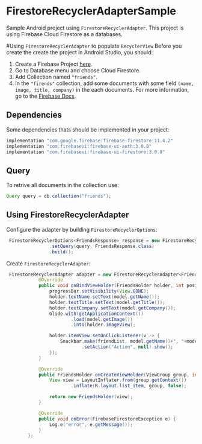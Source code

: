 # FirestoreRecyclerAdapterSample
Sample Android project using `FirestoreRecyclerAdapter`. This project is using Firebase Cloud Firestore as a databases.

#Using `FirestoreRecyclerAdapter` to populate `RecyclerView`
Before you create the create the project in Android Studio, you should:
1. Create a Firebase Project [here][firestore-console].
2. Go to Database menu and choose Cloud Firestore.
3. Add Collection named `"friends"`.
4. In the `"firends"` collection, add some documents with some field `(name, image, title, company)` in the each documents.
For more information, go to the [Firebase Docs][firestore-docs].

## Dependencies
Some dependencies thats should be implemented in your project:
```gradle
implementation "com.google.firebase:firebase-firestore:11.4.2"
implementation "com.firebaseui:firebase-ui-auth:3.0.0"
implementation "com.firebaseui:firebase-ui-firestore:3.0.0"
```
## Query
To retrive all documents in the collection use:
```java
Query query = db.collection("friends");
```
## Using FirestoreRecyclerAdapter
Configure the adapter by building `FirestoreRecyclerOptions`:
```java
 FirestoreRecyclerOptions<FriendsResponse> response = new FirestoreRecyclerOptions.Builder<FriendsResponse>()
                .setQuery(query, FriendsResponse.class)
                .build();
```

Create `FirestoreRecyclerAdapter`:
```java
 FirestoreRecyclerAdapter adapter = new FirestoreRecyclerAdapter<FriendsResponse, FriendsHolder>(response) {
            @Override
            public void onBindViewHolder(FriendsHolder holder, int position, FriendsResponse model) {
                progressBar.setVisibility(View.GONE);
                holder.textName.setText(model.getName());
                holder.textTitle.setText(model.getTitle());
                holder.textCompany.setText(model.getCompany());
                Glide.with(getApplicationContext())
                        .load(model.getImage())
                        .into(holder.imageView);

                holder.itemView.setOnClickListener(v -> {
                    Snackbar.make(friendList, model.getName()+", "+model.getTitle()+" at "+model.getCompany(), Snackbar.LENGTH_LONG)
                            .setAction("Action", null).show();
                });
            }

            @Override
            public FriendsHolder onCreateViewHolder(ViewGroup group, int i) {
                View view = LayoutInflater.from(group.getContext())
                        .inflate(R.layout.list_item, group, false);

                return new FriendsHolder(view);
            }

            @Override
            public void onError(FirebaseFirestoreException e) {
                Log.e("error", e.getMessage());
            }
        };
```


[firestore-console]: https://console.firebase.google.com/u/0/
[firestore-docs]: https://firebase.google.com/docs/firestore/
